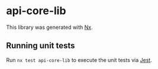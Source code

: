 # api-core-lib

This library was generated with [Nx](https://nx.dev).

## Running unit tests

Run `nx test api-core-lib` to execute the unit tests via [Jest](https://jestjs.io).
